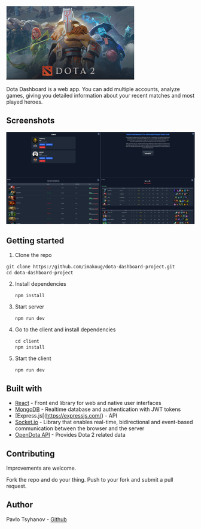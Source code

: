 <img title="" src="imgs/dd.png" alt="" width="342" data-align="center">

Dota Dashboard is a web app. You can add multiple accounts, analyze games, giving you detailed information about your recent matches and most played heroes.

## Screenshots

<img src="imgs/overview.png" title="" alt="" data-align="center">

## Getting started

1. Clone the repo

```
git clone https://github.com/imakoug/dota-dashboard-project.git
cd dota-dashboard-project
```

2. Install dependencies

   ```
   npm install
   ```

3. Start server

   ```
   npm run dev
   ```

4. Go to the client and install dependencies

   ```
   cd client
   npm install
   ```

5. Start the client

   ```
   npm run dev
   ```

## Built with

- [React](https://react.dev/) - Front end library for web and native user interfaces
- [MongoDB](https://www.mongodb.com/) - Realtime database and authentication with JWT tokens
- [Express.js[(https://expressjs.com/) - API 
- [Socket.io](https://socket.io/) - Library that enables real-time, bidirectional and event-based communication between the browser and the server
- [OpenDota API](https://docs.opendota.com/) - Provides Dota 2 related data

## Contributing

Improvements are welcome.

Fork the repo and do your thing. Push to your fork and submit a pull request.

## Author

Pavlo Tsyhanov - [Github](https://github.com/imakoug)
